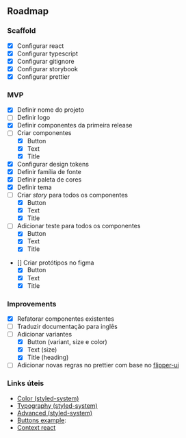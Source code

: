 ## Roadmap

### Scaffold
- [x] Configurar react
- [x] Configurar typescript
- [x] Configurar gitignore
- [x] Configurar storybook
- [x] Configurar prettier

### MVP
- [x] Definir nome do projeto
- [ ] Definir logo
- [x] Definir componentes da primeira release
- [ ] Criar componentes
    - [x] Button
    - [x] Text
    - [x] Title
- [x] Configurar design tokens
- [x] Definir família de fonte
- [x] Definir paleta de cores
- [x] Definir tema
- [ ] Criar _story_ para todos os componentes
    - [x] Button
    - [x] Text
    - [x] Title
- [ ] Adicionar teste para todos os componentes
    - [x] Button
    - [x] Text
    - [x] Title
- [] Criar protótipos no figma
    - [x] Button
    - [x] Text
    - [x] Title

### Improvements
- [x] Refatorar componentes existentes
- [ ] Traduzir documentação para inglês
- [ ] Adicionar variantes
    - [x] Button (variant, size e color)
    - [x] Text (size)
    - [x] Title (heading)
- [ ] Adicionar novas regras no prettier com base no [flipper-ui](https://github.com/nginformatica/flipper-ui/blob/master/.eslintrc.json)

### Links úteis
- [Color (styled-system)](https://styled-system.com/table/#color)
- [Typography (styled-system)](https://styled-system.com/table/#typography)
- [Advanced (styled-system)](https://styled-components.com/docs/advanced)
- [Buttons example](https://material-ui.com/components/buttons/):
- [Context react](https://pt-br.reactjs.org/docs/context.html#when-to-use-context)
